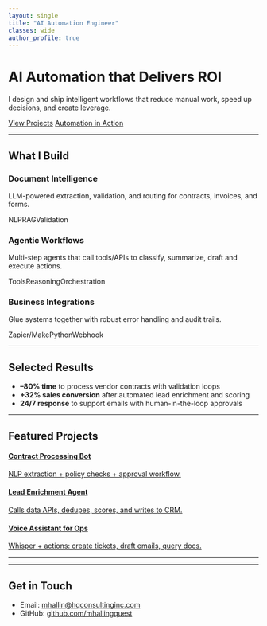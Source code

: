 ```yaml
---
layout: single
title: "AI Automation Engineer"
classes: wide
author_profile: true
---
```


<div class="hero">
  <h1>AI Automation that Delivers ROI</h1>
  <p>I design and ship intelligent workflows that reduce manual work, speed up decisions, and create leverage.</p>
  <div class="cta-row">
    <a class="btn" href="/projects/">View Projects</a>
    <a class="btn ghost" href="/automation/">Automation in Action</a>
  </div>
</div>

---

## What I Build
<div class="cards">
  <div class="card">
    <h3>Document Intelligence</h3>
    <p>LLM-powered extraction, validation, and routing for contracts, invoices, and forms.</p>
    <div class="tags"><span>NLP</span><span>RAG</span><span>Validation</span></div>
  </div>
  <div class="card">
    <h3>Agentic Workflows</h3>
    <p>Multi-step agents that call tools/APIs to classify, summarize, draft and execute actions.</p>
    <div class="tags"><span>Tools</span><span>Reasoning</span><span>Orchestration</span></div>
  </div>
  <div class="card">
    <h3>Business Integrations</h3>
    <p>Glue systems together with robust error handling and audit trails.</p>
    <div class="tags"><span>Zapier/Make</span><span>Python</span><span>Webhook</span></div>
  </div>
</div>

---

## Selected Results
<ul class="results">
  <li><strong>–80% time</strong> to process vendor contracts with validation loops</li>
  <li><strong>+32% sales conversion</strong> after automated lead enrichment and scoring</li>
  <li><strong>24/7 response</strong> to support emails with human-in-the-loop approvals</li>
</ul>

---

## Featured Projects
<div class="project-grid">
  <a class="project" href="/projects/#contract-processing-bot">
    <h4>Contract Processing Bot</h4>
    <p>NLP extraction + policy checks + approval workflow.</p>
  </a>
  <a class="project" href="/projects/#lead-enrichment-agent">
    <h4>Lead Enrichment Agent</h4>
    <p>Calls data APIs, dedupes, scores, and writes to CRM.</p>
  </a>
  <a class="project" href="/projects/#voice-assistant">
    <h4>Voice Assistant for Ops</h4>
    <p>Whisper + actions: create tickets, draft emails, query docs.</p>
  </a>
</div>

---
<!-- This line is a comment and will not be rendered 
## Try a Demo
> Replace the src with your Streamlit/HF Space URL.

<div class="demo-frame">
  <iframe src="https://example.com" loading="lazy" title="AI Demo"></iframe>
</div>
-->
---

## Get in Touch
- Email: [mhallin@hqconsultinginc.com](mailto:mhallin@hqconsultinginc.com)  
- GitHub: [github.com/mhallingquest](https://github.com/mhallingquest)

